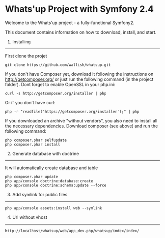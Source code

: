 Whats'up Project with Symfony 2.4
=================================

Welcome to the Whats'up project - a fully-functional Symfony2.

This document contains information on how to download, install, and start. 

1) Installing 
----------------------------------

First clone the projet

    git clone https://github.com/wallish/whatsup.git
    
If you don't have Composer yet, download it following the instructions on
http://getcomposer.org/ or just run the following command (in the project folder). Dont forget to enable OpenSSL in your php.ini:

    curl -s http://getcomposer.org/installer | php

Or if you don't have curl:

    php -r "readfile('https://getcomposer.org/installer');" | php

If you downloaded an archive "without vendors", you also need to install all
the necessary dependencies. Download composer (see above) and run the
following command:

    php composer.phar selfupdate
    php composer.phar install

2) Generate database with doctrine
-----------------------------------

It will automatically create database and table
    
    php composer.phar update
    php app/console doctrine:database:create
    php app/console doctrine:schema:update --force 


3) Add symlink for public files
-----------------------------------
    php app/console assets:install web --symlink

4) Url without vhost
-----------------------------------

    http://localhost/whatsup/web/app_dev.php/whatsup/index/index/
